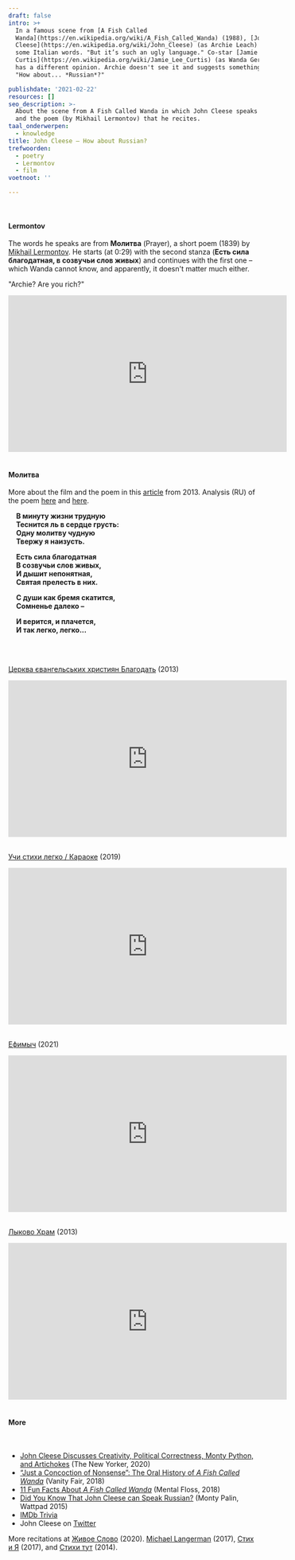 ```yaml
---
draft: false
intro: >+
  In a famous scene from [A Fish Called
  Wanda](https://en.wikipedia.org/wiki/A_Fish_Called_Wanda) (1988), [John
  Cleese](https://en.wikipedia.org/wiki/John_Cleese) (as Archie Leach) speaks
  some Italian words. "But it’s such an ugly language." Co-star [Jamie Lee
  Curtis](https://en.wikipedia.org/wiki/Jamie_Lee_Curtis) (as Wanda Gershwitz)
  has a different opinion. Archie doesn't see it and suggests something better.
  "How about... *Russian*?"

publishdate: '2021-02-22'
resources: []
seo_description: >-
  About the scene from A Fish Called Wanda in which John Cleese speaks Russian,
  and the poem (by Mikhail Lermontov) that he recites.
taal_onderwerpen:
  - knowledge
title: John Cleese – How about Russian?
trefwoorden:
  - poetry
  - Lermontov
  - film
voetnoot: ''

---
```


<br/>

#### Lermontov

The words he speaks are from **Молитва** (Prayer), a short poem (1839) by [Mikhail Lermontov](https://en.wikipedia.org/wiki/Mikhail_Lermontov). He starts (at 0:29) with the second stanza (**Есть сила благодатная, в созвучьи слов живых**) and continues with the first one – which Wanda cannot know, and apparently, it doesn't matter much either.

"Archie? Are you rich?"

<iframe width="560" height="315" src="https://www.youtube.com/embed/eSK3BpSfULo" frameborder="0" allow="accelerometer; autoplay; encrypted-media; gyroscope; picture-in-picture" allowfullscreen></iframe>

<br/>

<br/>

#### Молитва

More about the film and the poem in this [article](https://kuechelchen.wordpress.com/2013/03/21/new-jonah-or-mike-lermontov-in-a-fish-called-wanda/) from 2013. Analysis (RU) of the poem [here](http://www.stihi-rus.ru/1/Lermontov/70.htm) and [here](https://rustih.ru/mixail-lermontov-molitva/).

&nbsp; &nbsp; **В минуту жизни трудную**<br/>
&nbsp; &nbsp; **Теснится ль в сердце грусть:**<br/>
&nbsp; &nbsp; **Одну молитву чудную**<br/>
&nbsp; &nbsp; **Твержу я наизусть.**<br/>

&nbsp; &nbsp; **Есть сила благодатная**<br/>
&nbsp; &nbsp; **В созвучьи слов живых,**<br/>
&nbsp; &nbsp; **И дышит непонятная,**<br/>
&nbsp; &nbsp; **Святая прелесть в них.**<br/>

&nbsp; &nbsp; **С души как бремя скатится,**<br/>
&nbsp; &nbsp; **Сомненье далеко –**<br/>

&nbsp; &nbsp; **И верится, и плачется,**<br/>
&nbsp; &nbsp; **И так легко, легко...**<br/>

<br/>

<br/>

[Церква євангельських християн Благодать](https://www.youtube.com/channel/UCUKul2V5gjQlRIaJwYhNmgQ) (2013)

<iframe width="560" height="315" src="https://www.youtube.com/embed/kMHE5VVbWoU" frameborder="0" allow="accelerometer; autoplay; clipboard-write; encrypted-media; gyroscope; picture-in-picture" allowfullscreen></iframe>

<br/>

<br/>

[Учи стихи легко / Караоке](https://www.youtube.com/channel/UCaz3kWTMxRZCS6h9iwje46A) (2019)

<iframe width="560" height="315" src="https://www.youtube.com/embed/7YGUVXUoJh4" frameborder="0" allow="accelerometer; autoplay; clipboard-write; encrypted-media; gyroscope; picture-in-picture" allowfullscreen></iframe>

<br/>

<br/>

[Ефимыч](https://www.youtube.com/channel/UCBxSJmWHS_Zn3PcO1i1qiCQ) (2021)

<iframe width="560" height="315" src="https://www.youtube.com/embed/USEOVP41wL4" frameborder="0" allow="accelerometer; autoplay; clipboard-write; encrypted-media; gyroscope; picture-in-picture" allowfullscreen></iframe>

<br/>

<br/>

[Лыково Храм](https://www.youtube.com/channel/UCrOPmJ9ubTQeIxh4IhVWmGg) (2013)

<iframe width="560" height="315" src="https://www.youtube.com/embed/IwePAcVemFY" frameborder="0" allow="accelerometer; autoplay; clipboard-write; encrypted-media; gyroscope; picture-in-picture" allowfullscreen></iframe>

<br/>

<br/>

#### More

<br/>

- [John Cleese Discusses Creativity, Political Correctness, Monty Python, and Artichokes](https://www.newyorker.com/culture/the-new-yorker-interview/john-cleese-discusses-creativity-political-correctness-monty-python-and-artichokes) (The New Yorker, 2020)
- [“Just a Concoction of Nonsense”: The Oral History of *A Fish Called Wanda*](https://www.vanityfair.com/hollywood/2018/07/the-oral-history-of-a-fish-called-wanda) (Vanity Fair, 2018)
- [11 Fun Facts About *A Fish Called Wanda*](https://www.mentalfloss.com/article/85294/11-fascinating-facts-about-fish-called-wanda) (Mental Floss, 2018)
- [Did You Know That John Cleese can Speak Russian?](https://www.wattpad.com/story/47835587-did-you-know-that-john-cleese-can-speak-russian) (Monty Palin, Wattpad 2015)
- [IMDb Trivia](https://www.imdb.com/title/tt0095159/trivia)
- John Cleese on [Twitter](https://twitter.com/johncleese/status/1265776282156949504)

More recitations at [Живое Слово](https://youtu.be/gzNtGgtSBJI) (2020). [Michael Langerman](https://youtu.be/I10EyJaRj7g) (2017), [Стих и Я](https://youtu.be/oXBuOYozH00) (2017), and [Стихи тут](https://youtu.be/TU6YjsWDscI) (2014).

